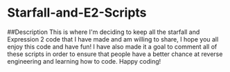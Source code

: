 # Starfall-and-E2-Scripts
##Description
This is where I'm deciding to keep all the starfall and Expression 2 code that I have made and am willing to share, I hope you all enjoy this code and have fun! I have also made it a goal to comment all of these scripts in order to ensure that people have a better chance at reverse engineering and learning how to code. Happy coding!
